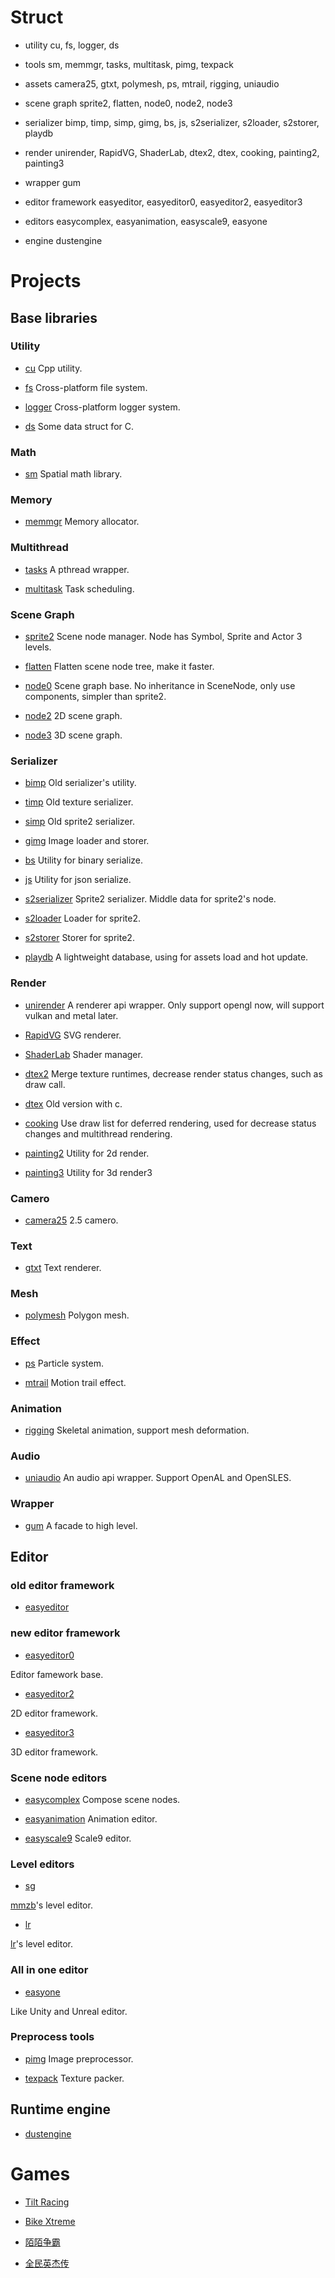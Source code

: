 # Struct

* utility
cu, fs, logger, ds

* tools
sm, memmgr, tasks, multitask, pimg, texpack

* assets
camera25, gtxt, polymesh, ps, mtrail, rigging, uniaudio

* scene graph
sprite2, flatten, node0, node2, node3

* serializer
bimp, timp, simp, gimg, bs, js, s2serializer, s2loader, s2storer, playdb

* render
unirender, RapidVG, ShaderLab, dtex2, dtex, cooking, painting2, painting3

* wrapper
gum

* editor framework
easyeditor, easyeditor0, easyeditor2, easyeditor3

* editors
easycomplex, easyanimation, easyscale9, easyone

* engine
dustengine

# Projects

## Base libraries

### Utility

* [cu](https://github.com/xzrunner/cu)
Cpp utility.

* [fs](https://github.com/xzrunner/fs)
Cross-platform file system.

* [logger](https://github.com/xzrunner/logger)
Cross-platform logger system.

* [ds](https://github.com/xzrunner/ds)
Some data struct for C.

### Math

* [sm](https://github.com/xzrunner/sm)
Spatial math library.

### Memory

* [memmgr](https://github.com/xzrunner/memmgr)
Memory allocator.

### Multithread

* [tasks](https://github.com/xzrunner/tasks)
A pthread wrapper.

* [multitask](https://github.com/xzrunner/multitask)
Task scheduling.

### Scene Graph

* [sprite2](https://github.com/xzrunner/sprite2)
Scene node manager. Node has Symbol, Sprite and Actor 3 levels.

* [flatten](https://github.com/xzrunner/flatten)
Flatten scene node tree, make it faster.

* [node0](https://github.com/xzrunner/node0)
Scene graph base. No inheritance in SceneNode, only use components, simpler than sprite2.

* [node2](https://github.com/xzrunner/node2)
2D scene graph.

* [node3](https://github.com/xzrunner/node3)
3D scene graph.

### Serializer

* [bimp](https://github.com/xzrunner/bimp)
Old serializer's utility.

* [timp](https://github.com/xzrunner/timp)
Old texture serializer.

* [simp](https://github.com/xzrunner/simp)
Old sprite2 serializer.

* [gimg](https://github.com/xzrunner/gimg)
Image loader and storer.

* [bs](https://github.com/xzrunner/bs)
Utility for binary serialize.

* [js](https://github.com/xzrunner/js)
Utility for json serialize.

* [s2serializer](https://github.com/xzrunner/s2serializer)
Sprite2 serializer. Middle data for sprite2's node.

* [s2loader](https://github.com/xzrunner/s2loader)
Loader for sprite2.

* [s2storer](https://github.com/xzrunner/s2storer)
Storer for sprite2.

* [playdb](https://github.com/xzrunner/playdb)
A lightweight database, using for assets load and hot update.

### Render

* [unirender](https://github.com/xzrunner/unirender)
A renderer api wrapper. Only support opengl now, will support vulkan and metal later.

* [RapidVG](https://github.com/xzrunner/RapidVG)
SVG renderer.

* [ShaderLab](https://github.com/xzrunner/ShaderLab)
Shader manager.

* [dtex2](https://github.com/xzrunner/dtex2)
Merge texture runtimes, decrease render status changes, such as draw call.

* [dtex](https://github.com/xzrunner/dtex)
Old version with c.

* [cooking](https://github.com/xzrunner/cooking)
Use draw list for deferred rendering, used for decrease status changes and multithread rendering.

* [painting2](https://github.com/xzrunner/painting2)
Utility for 2d render.

* [painting3](https://github.com/xzrunner/painting3)
Utility for 3d render3

### Camero

* [camera25](https://github.com/xzrunner/camera25)
2.5 camero.

### Text

* [gtxt](https://github.com/xzrunner/gtxt)
Text renderer.

### Mesh

* [polymesh](https://github.com/xzrunner/polymesh)
Polygon mesh.

### Effect

* [ps](https://github.com/xzrunner/ps)
Particle system.

* [mtrail](https://github.com/xzrunner/mtrail)
Motion trail effect.

### Animation

* [rigging](https://github.com/xzrunner/rigging)
Skeletal animation, support mesh deformation.

### Audio

* [uniaudio](https://github.com/xzrunner/uniaudio)
An audio api wrapper. Support OpenAL and OpenSLES.

### Wrapper

* [gum](https://github.com/xzrunner/gum)
A facade to high level.

## Editor

### old editor framework

* [easyeditor](https://github.com/xzrunner/easyeditor/tree/master/easyeditor)

### new editor framework

* [easyeditor0](https://github.com/xzrunner/easyeditor0)

Editor famework base.

* [easyeditor2](https://github.com/xzrunner/easyeditor2)

2D editor framework.

* [easyeditor3](https://github.com/xzrunner/easyeditor3)

3D editor framework.

### Scene node editors

* [easycomplex](editor/easycomplex/index.md) 
Compose scene nodes.

* [easyanimation](editor/easyanimation/index.md) 
Animation editor.

* [easyscale9](editor/easyscale9/index.md) 
Scale9 editor.

### Level editors

* [sg](https://github.com/xzrunner/easyeditor/tree/master/sg)

[mmzb](https://www.immomogame.com/mmzb)'s level editor.

* [lr](https://github.com/xzrunner/easyeditor/tree/master/lr)

[lr](http://yjz.zisngame.com/)'s level editor.

### All in one editor

* [easyone](https://github.com/xzrunner/easyone)

Like Unity and Unreal editor.

### Preprocess tools

* [pimg](https://github.com/xzrunner/pimg)
Image preprocessor.

* [texpack](https://github.com/xzrunner/texpack)
Texture packer.

## Runtime engine

* [dustengine](https://github.com/xzrunner/dustengine)

# Games

* [Tilt Racing](https://play.google.com/store/apps/details?id=com.zz.thumbracing)

* [Bike Xtreme](https://play.google.com/store/apps/details?id=com.zz.motox)

* [陌陌争霸](https://www.immomogame.com/mmzb)

* [全民英杰传](http://yjz.zisngame.com/)